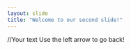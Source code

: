 ```yaml
---
layout: slide
title: "Welcome to our second slide!"
---
```

//Your text
Use the left arrow to go back!
